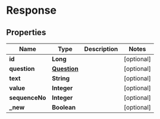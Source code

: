 
# Response

## Properties
Name | Type | Description | Notes
------------ | ------------- | ------------- | -------------
**id** | **Long** |  |  [optional]
**question** | [**Question**](Question.md) |  |  [optional]
**text** | **String** |  |  [optional]
**value** | **Integer** |  |  [optional]
**sequenceNo** | **Integer** |  |  [optional]
**_new** | **Boolean** |  |  [optional]



